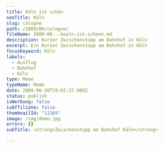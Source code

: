 ```yaml
---
title: Köln ist schön
seoTitle: Köln
slug: cologne
path: /2009/06/cologne/
fileName: 2009-06---koeln-ist-schoen.md
description: Kurzer Zwischenstopp am Bahnhof in Köln
excerpt: Ein Kurzer Zwischenstopp am Bahnhof in Köln
focusKeyword: Köln
labels:
  - Ausflug
  - Bahnhof
  - Köln
type: Meme
typeName: Meme
date: 2009-06-30T19:02:27.000Z
status: publish
isWerbung: false
isAffiliate: false
thumbnailId: "11365"
image: /img/demo.jpg
errors: {}
subTitle: <strong>Zwischenstopp am Bahnhof Köln</strong>
  
---
```



  